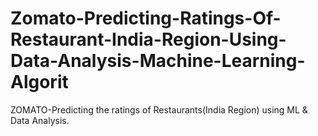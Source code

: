 # Zomato-Predicting-Ratings-Of-Restaurant-India-Region-Using-Data-Analysis-Machine-Learning-Algorit
ZOMATO-Predicting the ratings of Restaurants(India Region) using ML &amp; Data Analysis. 
